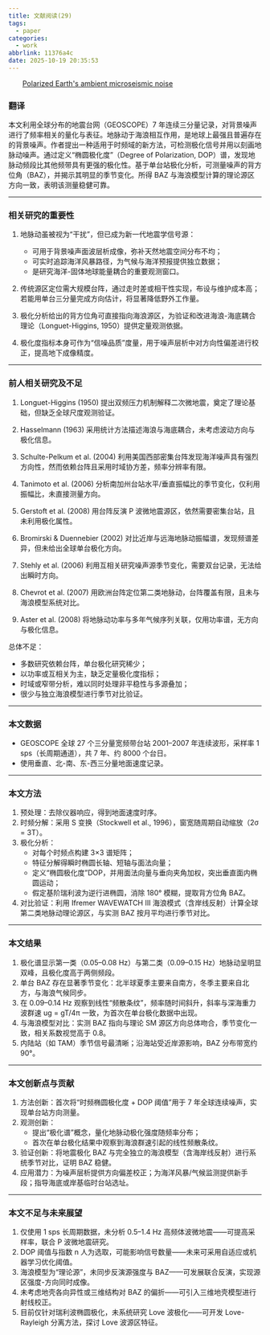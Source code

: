 ```yaml
---
title: 文献阅读(29)
tags:
  - paper
categories:
  - work
abbrlink: 11376a4c
date: 2025-10-19 20:35:53
---
```

&emsp;&emsp;[Polarized Earth's ambient microseismic noise](https://agupubs.onlinelibrary.wiley.com/doi/full/10.1029/2011GC003661)
<!--less-->
### 翻译
本文利用全球分布的地震台网（GEOSCOPE）7 年连续三分量记录，对背景噪声进行了频率相关的量化与表征。地脉动于海浪相互作用，是地球上最强且普遍存在的背景噪声。作者提出一种适用于时频域的新方法，可检测极化信号并用以刻画地脉动噪声。通过定义“椭圆极化度”（Degree of Polarization, DOP）谱，发现地脉动频段比其他频带具有更强的极化性。基于单台站极化分析，可测量噪声的背方位角（BAZ），并揭示其明显的季节变化。所得 BAZ 与海浪模型计算的理论源区方向一致，表明该测量稳健可靠。

---

### 相关研究的重要性
1. 地脉动虽被视为“干扰”，但已成为新一代地震学信号源：  
   - 可用于背景噪声面波层析成像，弥补天然地震空间分布不均；  
   - 可实时追踪海洋风暴路径，为气候与海洋预报提供独立数据；  
   - 是研究海洋-固体地球能量耦合的重要观测窗口。  

2. 传统源区定位需大规模台阵，通过走时差或相干性实现，布设与维护成本高；若能用单台三分量完成方向估计，将显著降低野外工作量。  

3. 极化分析给出的背方位角可直接指向海浪源区，为验证和改进海浪-海底耦合理论（Longuet-Higgins, 1950）提供定量观测依据。  

4. 极化度指标本身可作为“信噪品质”度量，用于噪声层析中对方向性偏差进行校正，提高地下成像精度。

---

### 前人相关研究及不足
1. Longuet-Higgins (1950) 提出双频压力机制解释二次微地震，奠定了理论基础，但缺乏全球尺度观测验证。  

2. Hasselmann (1963) 采用统计方法描述海浪与海底耦合，未考虑波动方向与极化信息。  

3. Schulte-Pelkum et al. (2004) 利用美国西部密集台阵发现海洋噪声具有强烈方向性，然而依赖台阵且采用时域协方差，频率分辨率有限。  

4. Tanimoto et al. (2006) 分析南加州台站水平/垂直振幅比的季节变化，仅利用振幅比，未直接测量方向。  

5. Gerstoft et al. (2008) 用台阵反演 P 波微地震源区，依然需要密集台站，且未利用极化属性。  

6. Bromirski & Duennebier (2002) 对比近岸与远海地脉动振幅谱，发现频谱差异，但未给出全球单台极化方向。  

7. Stehly et al. (2006) 利用互相关研究噪声源季节变化，需要双台记录，无法给出瞬时方向。  

8. Chevrot et al. (2007) 用欧洲台阵定位第二类地脉动，台阵覆盖有限，且未与海浪模型系统对比。  

9. Aster et al. (2008) 将地脉动功率与多年气候序列关联，仅用功率谱，无方向与极化信息。  

总体不足：  
- 多数研究依赖台阵，单台极化研究稀少；  
- 以功率或互相关为主，缺乏定量极化度指标；  
- 时域或窄带分析，难以同时处理非平稳性与多源叠加；  
- 很少与独立海浪模型进行季节对比验证。

---

### 本文数据
- GEOSCOPE 全球 27 个三分量宽频带台站 2001–2007 年连续波形，采样率 1 sps（长周期通道），共 7 年、约 8000 个台日。  
- 使用垂直、北-南、东-西三分量地面速度记录。

---

### 本文方法
1. 预处理：去除仪器响应，得到地面速度时序。  
2. 时频分解：采用 S 变换（Stockwell et al., 1996），窗宽随周期自动缩放（2σ = 3T）。  
3. 极化分析：  
   - 对每个时频点构建 3×3 谱矩阵；  
   - 特征分解得瞬时椭圆长轴、短轴与面法向量；  
   - 定义“椭圆极化度”DOP，并用面法向量与垂向夹角加权，突出垂直面内椭圆运动；  
   - 假定基阶瑞利波为逆行进椭圆，消除 180° 模糊，提取背方位角 BAZ。  
4. 对比验证：利用 Ifremer WAVEWATCH III 海浪模式（含岸线反射）计算全球第二类地脉动理论源区，与实测 BAZ 按月平均进行季节对比。

---

### 本文结果
1. 极化谱显示第一类（0.05–0.08 Hz）与第二类（0.09–0.15 Hz）地脉动呈明显双峰，且极化度高于两侧频段。  
2. 单台 BAZ 存在显著季节变化：北半球夏季主要来自南方，冬季主要来自北方，与海浪气候同步。  
3. 在 0.09–0.14 Hz 观察到线性“频散条纹”，频率随时间斜升，斜率与深海重力波群速 ug = gT/4π 一致，为首次在单台极化数据中出现。  
4. 与海浪模型对比：实测 BAZ 指向与理论 SM 源区方向总体吻合，季节变化一致，相关系数视觉高于 0.8。  
5. 内陆站（如 TAM）季节信号最清晰；沿海站受近岸源影响，BAZ 分布带宽约 90°。

---

### 本文创新点与贡献
1. 方法创新：首次将“时频椭圆极化度 + DOP 阈值”用于 7 年全球连续噪声，实现单台站方向测量。  
2. 观测创新：  
   - 提出“极化谱”概念，量化地脉动极化强度随频率分布；  
   - 首次在单台极化结果中观察到海浪群速引起的线性频散条纹。  
3. 验证创新：将地震极化 BAZ 与完全独立的海浪模型（含海岸线反射）进行系统季节对比，证明 BAZ 稳健。  
4. 应用潜力：为噪声层析提供方向偏差校正；为海洋风暴/气候监测提供新手段；指导海底或岸基临时台站选址。

---

### 本文不足与未来展望
1. 仅使用 1 sps 长周期数据，未分析 0.5–1.4 Hz 高频体波微地震——可提高采样率，联合 P 波微地震研究。  
2. DOP 阈值与指数 n 人为选取，可能影响信号数量——未来可采用自适应或机器学习优化阈值。  
3. 海浪模型为“理论源”，未同步反演源强度与 BAZ——可发展联合反演，实现源区强度-方向同时成像。  
4. 未考虑地壳各向异性或三维结构对 BAZ 的偏折——可引入三维地壳模型进行射线校正。  
5. 目前仅针对瑞利波椭圆极化，未系统研究 Love 波极化——可开发 Love-Rayleigh 分离方法，探讨 Love 波源区特征。
